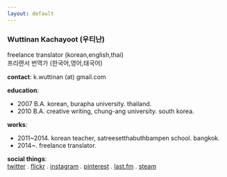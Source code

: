 ```yaml
---
layout: default
---
```


### Wuttinan Kachayoot (우티난)  


freelance translator (korean,english,thai)  
프리랜서 번역가 (한국어,영어,태국어)  

**contact**: k.wuttinan (at) gmail.com  

**education**:  
- 2007 B.A. korean, burapha university. thailand.  
- 2010 B.A. creative writing, chung-ang university. south korea.  

**works**:  
- 2011~2014. korean teacher, satreesetthabuthbampen school. bangkok.  
- 2014~. freelance translator.  

**social things**:  
[twitter](http://twitter.com/wuttinan) . [flickr](http://flickr.com/photos/eszett) . [instagram](http://instagr.am/wuttinanp) . [pinterest](http://pinterest.com/wuttinan) . [last.fm](http://last.fm/user/ping880727) . [steam](http://steamcommunity.com/id/wuttinan)
